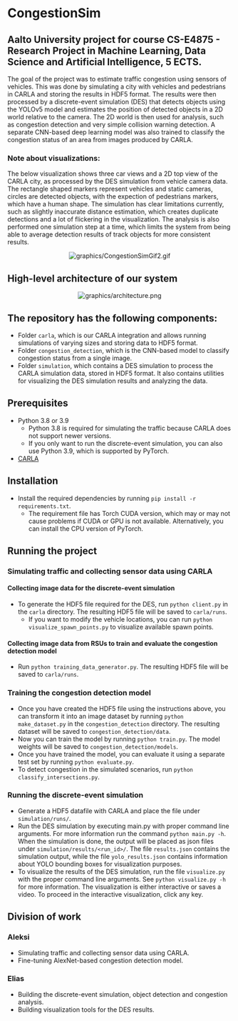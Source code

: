 # CongestionSim

## Aalto University project for course CS-E4875 - Research Project in Machine Learning, Data Science and Artificial Intelligence, 5 ECTS.

The goal of the project was to estimate traffic congestion using sensors of vehicles. This was done by simulating a city with vehicles and pedestrians in CARLA and storing the results in HDF5 format. The results were then processed by a discrete-event simulation (DES) that detects objects using the YOLOv5 model and estimates the position of detected objects in a 2D world relative to the camera. The 2D world is then used for analysis, such as congestion detection and very simple collision warning detection. A separate CNN-based deep learning model was also trained to classify the congestion status of an area from images produced by CARLA.

<h3>Note about visualizations:</h3> The below visualization shows three car views and a 2D top view of the CARLA city, as processed by the DES simulation from vehicle camera data. The rectangle shaped markers represent vehicles and static cameras, circles are detected objects, with the expection of pedestrians markers, which have a human shape. The simulation has clear limitations currently, such as slightly inaccurate distance estimation, which creates duplicate detections and a lot of flickering in the visualization. The analysis is also performed one simulation step at a time, which limits the system from being able to average detection results of track objects for more consistent results.

<p align="center">
  <img src="https://github.com/EliasHaaralahti/congestion-sim/blob/main/graphics/CongestionSimGif2.gif" alt="graphics/CongestionSimGif2.gif" />
</p>

## High-level architecture of our system

<p align="center">
  <img src="https://github.com/EliasHaaralahti/congestion-sim/blob/main/graphics/architecture.png" alt="graphics/architecture.png" />
</p>

## The repository has the following components:

- Folder `carla`, which is our CARLA integration and allows running simulations of varying sizes and storing data to HDF5 format.
- Folder `congestion_detection`, which is the CNN-based model to classify congestion status from a single image.
- Folder `simulation`, which contains a DES simulation to process the CARLA simulation data, stored in HDF5 format. It also contains utilities for visualizing the DES simulation results and analyzing the data.

## Prerequisites

- Python 3.8 or 3.9
  - Python 3.8 is required for simulating the traffic because CARLA does not support newer versions.
  - If you only want to run the discrete-event simulation, you can also use Python 3.9, which is supported by PyTorch.
- [CARLA](https://carla.org/)

## Installation

- Install the required dependencies by running `pip install -r requirements.txt`.
  - The requirement file has Torch CUDA version, which may or may not cause problems if CUDA or GPU is not available. Alternatively, you can install the CPU version of PyTorch.

## Running the project

### Simulating traffic and collecting sensor data using CARLA

#### Collecting image data for the discrete-event simulation

- To generate the HDF5 file required for the DES, run `python client.py` in the `carla` directory. The resulting HDF5 file will be saved to `carla/runs`.
  - If you want to modify the vehicle locations, you can run `python visualize_spawn_points.py` to visualize available spawn points.

#### Collecting image data from RSUs to train and evaluate the congestion detection model

- Run `python training_data_generator.py`. The resulting HDF5 file will be saved to `carla/runs`.

### Training the congestion detection model

- Once you have created the HDF5 file using the instructions above, you can transform it into an image dataset by running `python make_dataset.py` in the `congestion_detection` directory. The resulting dataset will be saved to `congestion_detection/data`.
- Now you can train the model by running `python train.py`. The model weights will be saved to `congestion_detection/models`.
- Once you have trained the model, you can evaluate it using a separate test set by running `python evaluate.py`.
- To detect congestion in the simulated scenarios, run `python classify_intersections.py`.

### Running the discrete-event simulation

- Generate a HDF5 datafile with CARLA and place the file under `simulation/runs/`.
- Run the DES simulation by executing main.py with proper command line arguments. For more information run the command `python main.py -h`. When the simulation is done, the output will be placed as json files under `simulation/results/<run_id>/`. The file `results.json` contains the simulation output, while the file `yolo_results.json` contains information about YOLO bounding boxes for visualization purposes.
- To visualize the results of the DES simulation, run the file `visualize.py` with the proper command line arguments. See `python visualize.py -h` for more information. The visualization is either interactive or saves a video. To proceed in the interactive visualization, click any key.

## Division of work

### Aleksi

- Simulating traffic and collecting sensor data using CARLA.
- Fine-tuning AlexNet-based congestion detection model.

### Elias

- Building the discrete-event simulation, object detection and congestion analysis.
- Building visualization tools for the DES results.